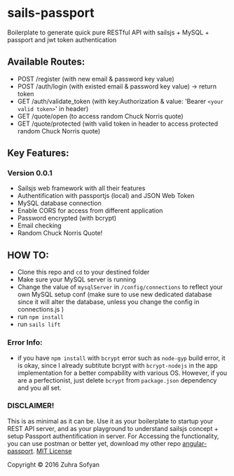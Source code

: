 # sails-passport

Boilerplate to generate quick pure RESTful API with sailsjs + MySQL + passport and jwt token authentication 

## Available Routes:
* POST /register (with new email & password key value)
* POST /auth/login (with existed email & password key value) -> return token
* GET /auth/validate_token (with key:Authorization & value: 'Bearer `<your valid token>`' in header)
* GET /quote/open (to access random Chuck Norris quote)
* GET /quote/protected (with valid token in header to access protected random Chuck Norris quote) 

## Key Features:
### Version 0.0.1
* Sailsjs web framework with all their features
* Authentification with passportjs (local) and JSON Web Token
* MySQL database connection
* Enable CORS for access from different application
* Password encrypted (with bcrypt)
* Email checking
* Random Chuck Norris Quote! 

## HOW TO:
* Clone this repo and `cd` to your destined folder
* Make sure your MySQL server is running
* Change the value of `mysqlServer` in `/config/connections` to reflect your own MySQL setup conf (make sure to use new dedicated database since it will alter the database, unless you change the config in connections.js )
* run `npm install`
* run `sails lift`

### Error Info:
* if you have `npm install` with `bcrypt` error such as `node-gyp` build error, it is okay, since I already subtitute bcrypt with `bcrypt-nodejs` in the app implementation for a better compability with various OS. However, if you are a perfectionist, just delete `bcrypt` from `package.json` dependency and you all set.

### DISCLAIMER! 
This is as minimal as it can be. Use it as your boilerplate to startup your REST API server, and as your playground to understand sailsjs concept + setup Passport authentification in server.
For Accessing the functionality, you can use postman or better yet, download my other repo [angular-passport](https://github.com/zuhrasofyan/angular-passport).
[MIT License](https://github.com/angular/angular.js/blob/master/LICENSE)

Copyright &copy; 2016 Zuhra Sofyan




